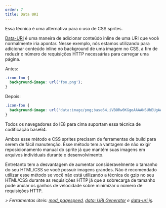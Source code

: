 ```yaml
---
order: 7
title: Data URI
---
```


Essa técnica é uma alternativa para o uso de CSS sprites.

[Data-URI](http://en.wikipedia.org/wiki/Data_URI_scheme) é uma maneira de adicionar conteúdo inline de uma URI que você normalmente iria apontar. Nesse exemplo, nós estamos utilizando para adicionar conteúdo inline no background de uma imagem no CSS, a fim de reduzir o número de requisições HTTP necessárias para carregar uma página.

Antes:
```css
.icon-foo {
  background-image: url('foo.png');
}
```

Depois:
```css
.icon-foo {
  background-image: url('data:image/png;base64,iVBORw0KGgoAAAANSUhEUgAAAAEAAAABAQMAAAAl21bKAAAAA1BMVEUAAACnej3aAAAAAXRSTlMAQObYZgAAAApJREFUCNdjYAAAAAIAAeIhvDMAAAAASUVORK5CYII%3D');
}
```

Todos os navegadores do IE8 para cima suportam essa técnica de codificação base64.

Ambos esse método e CSS sprites precisam de ferramentas de build para serem de fácil manutenção. Esse método tem a vantagem de não exigir reposicionamento manual do sprite já que mantém suas imagens em arquivos individuais durante o desenvolvimento.

Entretanto tem a desvantagem de aumentar consideravelmente o tamanho do seu HTML/CSS se você possuir imagens grandes. Não é recomendado utilizar esse método se você não está utilizando a técnica de gzip no seu HTML/CSS durante as requisições HTTP já que a sobrecarga de tamanho pode anular os ganhos de velocidade sobre minimizar o número de requisições HTTP.

*> Ferramentas úteis: [mod_pagespeed](https://developers.google.com/speed/docs/mod_pagespeed/filter-image-optimize), [data: URI Generator](http://dopiaza.org/tools/datauri/index.php) e [data-uri.js](https://github.com/heldr/datauri).*